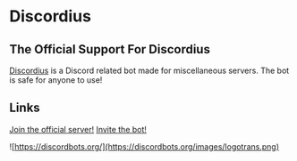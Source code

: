 # Discordius
 The Official Support For Discordius
 -------
 [Discordius](https://cdn.discordapp.com/attachments/267117692866134017/326079466977624065/officialddddddddd.png) is a Discord related bot made for miscellaneous servers. The bot is safe for anyone to use!
 
 ## Links
[Join the official server!](https://discord.gg/HUPnPv8)
[Invite the bot!](https://discordbots.org/bot/312668157552623616) 

![https://discordbots.org/](https://discordbots.org/images/logotrans.png)
